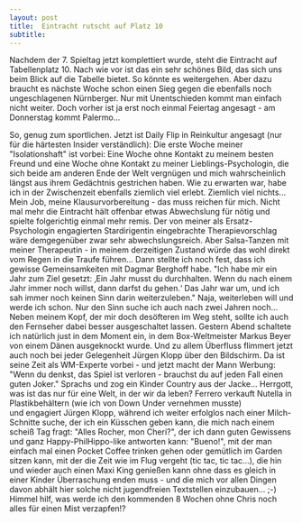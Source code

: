 ```yaml
---
layout: post
title:  Eintracht rutscht auf Platz 10
subtitle:  
---
```


Nachdem der 7. Spieltag jetzt komplettiert wurde, steht die Eintracht auf Tabellenplatz 10. Nach wie vor ist das ein sehr schönes Bild, das sich uns beim Blick auf die Tabelle bietet. So könnte es weitergehen. Aber dazu braucht es nächste Woche schon einen Sieg gegen die ebenfalls noch ungeschlagenen Nürnberger. Nur mit Unentschieden kommt man einfach nicht weiter. Doch vorher ist ja erst noch einmal Feiertag angesagt - am Donnerstag kommt Palermo...

So, genug zum sportlichen. Jetzt ist Daily Flip in Reinkultur angesagt (nur für die härtesten Insider verständlich): Die erste Woche meiner "Isolationshaft" ist vorbei: Eine Woche ohne Kontakt zu meinem besten Freund und eine Woche ohne Kontakt zu meiner Lieblings-Psychologin, die sich beide am anderen Ende der Welt vergnügen und mich wahrscheinlich längst aus ihrem Gedächtnis gestrichen haben. Wie zu erwarten war, habe ich in der Zwischenzeit ebenfalls ziemlich viel erlebt. Ziemlich viel nichts... Mein Job, meine Klausurvorbereitung - das muss reichen für mich. Nicht mal mehr die Eintracht hält offenbar etwas Abwechslung für nötig und spielte folgerichtig einmal mehr remis. Der von meiner als Ersatz-Psychologin engagierten Stardirigentin eingebrachte Therapievorschlag wäre demgegenüber zwar sehr abwechslungsreich. Aber Salsa-Tanzen mit meiner Therapeutin - in meinem derzeitigen Zustand würde das wohl direkt vom Regen in die Traufe führen... Dann stellte ich noch fest, dass ich gewisse Gemeinsamkeiten mit Dagmar Berghoff habe. "Ich habe mir ein Jahr zum Ziel gesetzt: ‚Ein Jahr musst du durchhalten. Wenn du nach einem Jahr immer noch willst, dann darfst du gehen.‘ Das Jahr war um, und ich sah immer noch keinen Sinn darin weiterzuleben." Naja, weiterleben will und werde ich schon. Nur den Sinn suche ich auch nach zwei Jahren noch... Neben meinem Kopf, der mir doch desöfteren im Weg steht, sollte ich auch den Fernseher dabei besser ausgeschaltet lassen. Gestern Abend schaltete ich natürlich just in dem Moment ein, in dem Box-Weltmeister Markus Beyer von einem Dänen ausgeknockt wurde. Und zu allem Überfluss flimmert jetzt auch noch bei jeder Gelegenheit Jürgen Klopp über den Bildschirm. Da ist seine Zeit als WM-Experte vorbei - und jetzt macht der Mann Werbung: "Wenn du denkst, das Spiel ist verloren - brauchst du auf jeden Fall einen guten Joker." Sprachs und zog ein Kinder Country aus der Jacke... Herrgott, was ist das nur für eine Welt, in der wir da leben? Ferrero verkauft Nutella in Plastikbehältern (wie ich von Down Under vernehmen musste) und engagiert Jürgen Klopp, während ich weiter erfolglos nach einer Milch-Schnitte suche, der ich ein Küsschen geben kann, die mich nach einem scheiß Tag fragt: "Alles Rocher, mon Cheri?", der ich dann guten Gewissens und ganz Happy-PhilHippo-like antworten kann: "Bueno!", mit der man einfach mal einen Pocket Coffee trinken gehen oder gemütlich im Garden sitzen kann, mit der die Zeit wie im Flug vergeht (tic tac, tic tac...), die hin und wieder auch einen Maxi King genießen kann ohne dass es gleich in einer Kinder Überraschung enden muss - und die mich vor allen Dingen davon abhält hier solche nicht jugendfreien Textstellen einzubauen... ;-) Himmel hilf, was werde ich den kommenden 8 Wochen ohne Chris noch alles für einen Mist verzapfen!?

